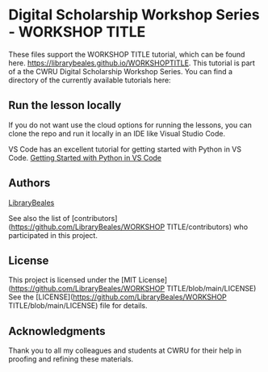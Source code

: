 # Digital Scholarship Workshop Series - WORKSHOP TITLE

These files support the WORKSHOP TITLE tutorial, which can be found here. https://librarybeales.github.io/WORKSHOPTITLE.  This tutorial is part of a the CWRU Digital Scholarship Workshop Series.  You can find a directory of the currently available tutorials here:  


## Run the lesson locally

If you do not want use the cloud options for running the lessons, you can clone the repo and run it locally in an IDE like Visual Studio Code.  

VS Code has an excellent tutorial for getting started with Python in VS Code.
[Getting Started with Python in VS Code](https://code.visualstudio.com/docs/python/python-tutorial)

## Authors

[LibraryBeales](https://github.com/LibraryBeales)

See also the list of
[contributors](https://github.com/LibraryBeales/WORKSHOP TITLE/contributors)
who participated in this project.

## License

This project is licensed under the [MIT License](https://github.com/LibraryBeales/WORKSHOP TITLE/blob/main/LICENSE)
See the [LICENSE](https://github.com/LibraryBeales/WORKSHOP TITLE/blob/main/LICENSE) file for details.

## Acknowledgments

Thank you to all my colleagues and students at CWRU for their help in proofing and refining these materials.